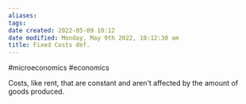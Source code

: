 ```yaml
---
aliases: 
tags: 
date created: 2022-05-09 10:12
date modified: Monday, May 9th 2022, 10:12:30 am
title: Fixed Costs def.
---
```


#microeconomics #economics 

Costs, like rent, that are constant and aren't affected by the amount of goods produced.